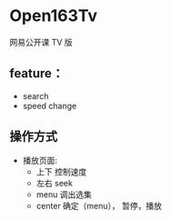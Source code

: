 # Open163Tv
网易公开课 TV 版

## feature：
- search
- speed change


## 操作方式

- 播放页面:
  - 上下 控制速度
  - 左右 seek
  - menu 调出选集
  - center 确定（menu）， 暂停，播放
